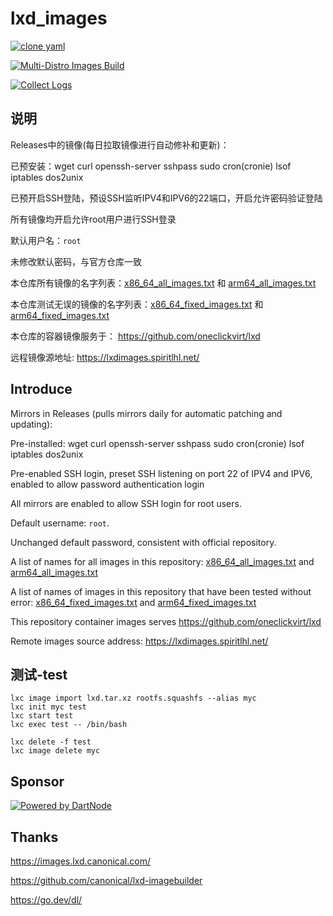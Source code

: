 # lxd_images

[![clone yaml](https://github.com/oneclickvirt/lxd_images/actions/workflows/clone_yaml.yml/badge.svg)](https://github.com/oneclickvirt/lxd_images/actions/workflows/clone_yaml.yml)

[![Multi-Distro Images Build](https://github.com/oneclickvirt/lxd_images/actions/workflows/create.yml/badge.svg)](https://github.com/oneclickvirt/lxd_images/actions/workflows/create.yml)

[![Collect Logs](https://github.com/oneclickvirt/lxd_images/actions/workflows/collect.yml/badge.svg)](https://github.com/oneclickvirt/lxd_images/actions/workflows/collect.yml)



## 说明

Releases中的镜像(每日拉取镜像进行自动修补和更新)：

已预安装：wget curl openssh-server sshpass sudo cron(cronie) lsof iptables dos2unix

已预开启SSH登陆，预设SSH监听IPV4和IPV6的22端口，开启允许密码验证登陆

所有镜像均开启允许root用户进行SSH登录

默认用户名：```root```

未修改默认密码，与官方仓库一致

本仓库所有镜像的名字列表：[x86_64_all_images.txt](https://github.com/oneclickvirt/lxd_images/blob/main/x86_64_all_images.txt) 和 [arm64_all_images.txt](https://github.com/oneclickvirt/lxd_images/blob/main/arm64_all_images.txt)

本仓库测试无误的镜像的名字列表：[x86_64_fixed_images.txt](https://github.com/oneclickvirt/lxd_images/blob/main/x86_64_fixed_images.txt) 和 [arm64_fixed_images.txt](https://github.com/oneclickvirt/lxd_images/blob/main/arm64_fixed_images.txt)

本仓库的容器镜像服务于： https://github.com/oneclickvirt/lxd

远程镜像源地址: https://lxdimages.spiritlhl.net/

## Introduce

Mirrors in Releases (pulls mirrors daily for automatic patching and updating):

Pre-installed: wget curl openssh-server sshpass sudo cron(cronie) lsof iptables dos2unix

Pre-enabled SSH login, preset SSH listening on port 22 of IPV4 and IPV6, enabled to allow password authentication login

All mirrors are enabled to allow SSH login for root users.

Default username: ```root```.

Unchanged default password, consistent with official repository.

A list of names for all images in this repository: [x86_64_all_images.txt](https://github.com/oneclickvirt/lxd_images/blob/main/x86_64_all_images.txt) and [arm64_all_images.txt](https://github.com/oneclickvirt/lxd_images/blob/main/arm64_all_images.txt)

A list of names of images in this repository that have been tested without error: [x86_64_fixed_images.txt](https://github.com/oneclickvirt/lxd_images/blob/main/x86_64_fixed_images.txt) and [arm64_fixed_images.txt](https://github.com/oneclickvirt/lxd_images/blob/main/arm64_fixed_images.txt)

This repository container images serves https://github.com/oneclickvirt/lxd

Remote images source address: https://lxdimages.spiritlhl.net/

## 测试-test

```
lxc image import lxd.tar.xz rootfs.squashfs --alias myc
lxc init myc test
lxc start test
lxc exec test -- /bin/bash
```

```
lxc delete -f test
lxc image delete myc
```

## Sponsor

[![Powered by DartNode](https://dartnode.com/branding/DN-Open-Source-sm.png)](https://dartnode.com?aff=bonus "Powered by DartNode - Free VPS for Open Source")

## Thanks

https://images.lxd.canonical.com/

https://github.com/canonical/lxd-imagebuilder

https://go.dev/dl/
